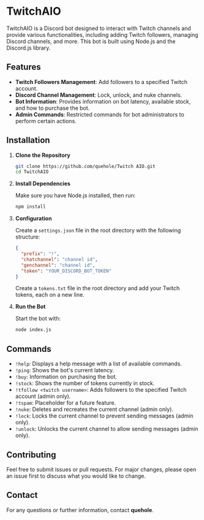 # TwitchAIO

TwitchAIO is a Discord bot designed to interact with Twitch channels and provide various functionalities, including adding Twitch followers, managing Discord channels, and more. This bot is built using Node.js and the Discord.js library.

## Features

- **Twitch Followers Management**: Add followers to a specified Twitch account.
- **Discord Channel Management**: Lock, unlock, and nuke channels.
- **Bot Information**: Provides information on bot latency, available stock, and how to purchase the bot.
- **Admin Commands**: Restricted commands for bot administrators to perform certain actions.

## Installation

1. **Clone the Repository**

   ```bash
   git clone https://github.com/quehole/Twitch AIO.git
   cd TwitchAIO
   ```

2. **Install Dependencies**

   Make sure you have Node.js installed, then run:

   ```bash
   npm install
   ```

3. **Configuration**

   Create a `settings.json` file in the root directory with the following structure:

   ```json
   {
     "prefix": "!",
     "chatchannel": "channel id",
     "genchannel": "channel id",
     "token": "YOUR_DISCORD_BOT_TOKEN"
   }
   ```


   Create a `tokens.txt` file in the root directory and add your Twitch tokens, each on a new line.

4. **Run the Bot**

   Start the bot with:

   ```bash
   node index.js
   ```

## Commands

- `!help`: Displays a help message with a list of available commands.
- `!ping`: Shows the bot's current latency.
- `!buy`: Information on purchasing the bot.
- `!stock`: Shows the number of tokens currently in stock.
- `!tfollow <twitch username>`: Adds followers to the specified Twitch account (admin only).
- `!tspam`: Placeholder for a future feature.
- `!nuke`: Deletes and recreates the current channel (admin only).
- `!lock`: Locks the current channel to prevent sending messages (admin only).
- `!unlock`: Unlocks the current channel to allow sending messages (admin only).

## Contributing

Feel free to submit issues or pull requests. For major changes, please open an issue first to discuss what you would like to change.

## Contact

For any questions or further information, contact **quehole**.

